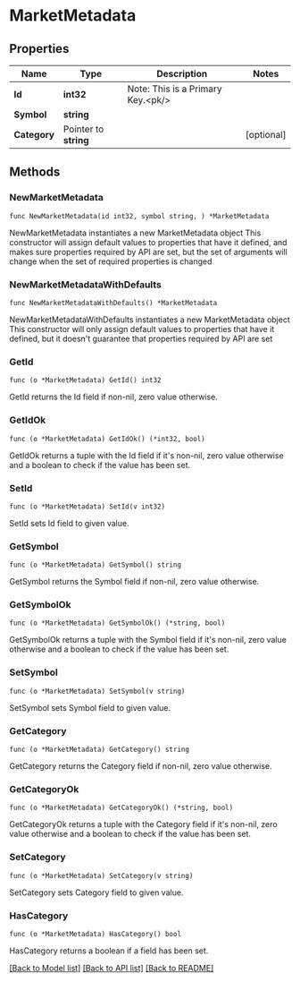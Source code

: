 # MarketMetadata

## Properties

Name | Type | Description | Notes
------------ | ------------- | ------------- | -------------
**Id** | **int32** | Note: This is a Primary Key.&lt;pk/&gt; | 
**Symbol** | **string** |  | 
**Category** | Pointer to **string** |  | [optional] 

## Methods

### NewMarketMetadata

`func NewMarketMetadata(id int32, symbol string, ) *MarketMetadata`

NewMarketMetadata instantiates a new MarketMetadata object
This constructor will assign default values to properties that have it defined,
and makes sure properties required by API are set, but the set of arguments
will change when the set of required properties is changed

### NewMarketMetadataWithDefaults

`func NewMarketMetadataWithDefaults() *MarketMetadata`

NewMarketMetadataWithDefaults instantiates a new MarketMetadata object
This constructor will only assign default values to properties that have it defined,
but it doesn't guarantee that properties required by API are set

### GetId

`func (o *MarketMetadata) GetId() int32`

GetId returns the Id field if non-nil, zero value otherwise.

### GetIdOk

`func (o *MarketMetadata) GetIdOk() (*int32, bool)`

GetIdOk returns a tuple with the Id field if it's non-nil, zero value otherwise
and a boolean to check if the value has been set.

### SetId

`func (o *MarketMetadata) SetId(v int32)`

SetId sets Id field to given value.


### GetSymbol

`func (o *MarketMetadata) GetSymbol() string`

GetSymbol returns the Symbol field if non-nil, zero value otherwise.

### GetSymbolOk

`func (o *MarketMetadata) GetSymbolOk() (*string, bool)`

GetSymbolOk returns a tuple with the Symbol field if it's non-nil, zero value otherwise
and a boolean to check if the value has been set.

### SetSymbol

`func (o *MarketMetadata) SetSymbol(v string)`

SetSymbol sets Symbol field to given value.


### GetCategory

`func (o *MarketMetadata) GetCategory() string`

GetCategory returns the Category field if non-nil, zero value otherwise.

### GetCategoryOk

`func (o *MarketMetadata) GetCategoryOk() (*string, bool)`

GetCategoryOk returns a tuple with the Category field if it's non-nil, zero value otherwise
and a boolean to check if the value has been set.

### SetCategory

`func (o *MarketMetadata) SetCategory(v string)`

SetCategory sets Category field to given value.

### HasCategory

`func (o *MarketMetadata) HasCategory() bool`

HasCategory returns a boolean if a field has been set.


[[Back to Model list]](../README.md#documentation-for-models) [[Back to API list]](../README.md#documentation-for-api-endpoints) [[Back to README]](../README.md)



